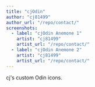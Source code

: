 ```yaml
---
title: "cjOdin"
author: "cj81499"
author_url: "/repo/contact/"
screenshots:
  - label: "cjOdin Anemone 1"
    artist: "cj81499"
    artist_url: "/repo/contact/"
  - label: "cjOdin Anemone 2"
    artist: "cj81499"
    artist_url: "/repo/contact/"
---
```


cj's custom Odin icons.
